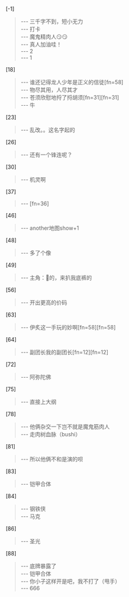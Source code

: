 
[-1] 
>--- 三千字不到，短小无力<br>
>--- 打卡<br>
>--- 魔鬼精肉人😏😏<br>
>--- 真人加油哇！<br>
>--- 2<br>
>--- 1<br>

[18] 
>--- 谁还记得龙人少年是正义的信徒[fn=58]<br>
>--- 物尽其用，人尽其才<br>
>--- 苍须欣慰地捋了捋胡须[fn=31][fn=31]<br>
>--- 牛<br>

[23] 
>--- 乱改。。这名字起的<br>

[26] 
>--- 还有一个锋连呢？<br>

[30] 
>--- 机灵啊<br>

[37] 
>--- [fn=36]<br>

[46] 
>--- another地图show+1<br>

[48] 
>--- 多了个像<br>

[49] 
>--- 主角：🐴的，来扒我底裤的<br>

[56] 
>--- 开出更高的价码<br>

[63] 
>--- 伊炙这一手玩的妙啊[fn=58][fn=58]<br>

[64] 
>--- 副团长我的副团长[fn=12][fn=12]<br>

[72] 
>--- 阿弥陀佛<br>

[75] 
>--- 直接上大纲<br>

[78] 
>--- 他俩杂交一下岂不就是魔鬼筋肉人<br>
>--- 走肉树血脉（bushi）<br>

[81] 
>--- 所以他俩不和是演的呗<br>

[83] 
>--- 铠甲合体<br>

[84] 
>--- 钢铁侠<br>
>--- 马克<br>

[86] 
>--- 圣光<br>

[88] 
>--- 底牌暴露了<br>
>--- 铠甲合体<br>
>--- 你小子这样开是吧，我不打了（甩手）<br>
>--- 666<br>
